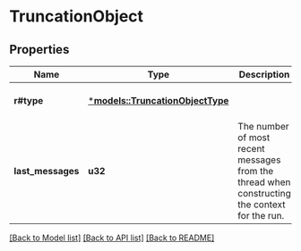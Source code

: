 # TruncationObject

## Properties
Name | Type | Description | Notes
------------ | ------------- | ------------- | -------------
**r#type** | [***models::TruncationObjectType**](TruncationObject_type.md) |  | [optional] [default to None]
**last_messages** | **u32** | The number of most recent messages from the thread when constructing the context for the run. | [optional] [default to None]

[[Back to Model list]](../README.md#documentation-for-models) [[Back to API list]](../README.md#documentation-for-api-endpoints) [[Back to README]](../README.md)


